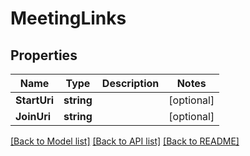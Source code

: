 # MeetingLinks

## Properties
Name | Type | Description | Notes
------------ | ------------- | ------------- | -------------
**StartUri** | **string** |  | [optional] 
**JoinUri** | **string** |  | [optional] 

[[Back to Model list]](../README.md#documentation-for-models) [[Back to API list]](../README.md#documentation-for-api-endpoints) [[Back to README]](../README.md)


